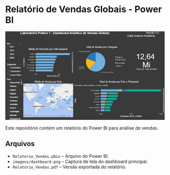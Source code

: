# Relatório de Vendas Globais - Power BI

![Dashboard Principal](vendas-globais.jpg)

Este repositório contém um relatório do Power BI para análise de vendas.

## Arquivos
- `Relatorio_Vendas.pbix` – Arquivo do Power BI.
- `imagens/dashboard.png` – Captura de tela do dashboard principal.
- `Relatorio_Vendas.pdf` – Versão exportada do relatório.




